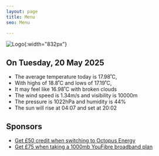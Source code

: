 ```yaml
---
layout: page
title: Menu
seo: Menu

---
```


![Logo](/images/logo.jpg){:width="832px"}

<!-- weather_marker starts -->
## On Tuesday, 20 May 2025

- The average temperature today is 17.98˚C,
- With highs of 18.8˚C and lows of 17.19˚C,
- It may feel like 16.98˚C with broken clouds
- The wind speed is 1.34m/s and visibility is 10000m
- The pressure is 1022hPa and humidity is 44%
- The sun will rise at 04:07 and set at 20:02

<!-- weather_marker ends -->

## Sponsors

- [Get £50 credit when switching to Octopus Energy](https://bit.ly/3oD1nnS)
- [Get £75 when taking a 1000mb YouFibre broadband plan](https://aklam.io/91zWhU?)
